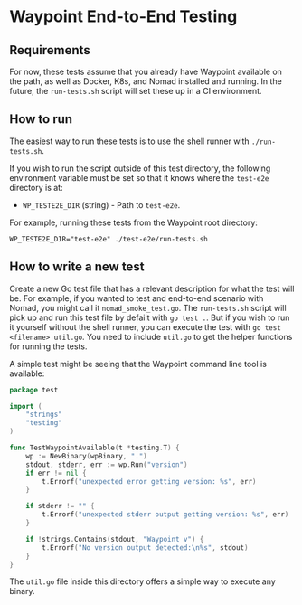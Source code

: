 # Waypoint End-to-End Testing

## Requirements

For now, these tests assume that you already have Waypoint available on the path,
as well as Docker, K8s, and Nomad  installed and running. In the future, the
`run-tests.sh` script will set these up in a CI environment.

## How to run

The easiest way to run these tests is to use the shell runner with `./run-tests.sh`.

If you wish to run the script outside of this test directory, the following
environment variable must be set so that it knows where the `test-e2e` directory
is at:

* `WP_TESTE2E_DIR` (string) - Path to `test-e2e`.

For example, running these tests from the Waypoint root directory:

```
WP_TESTE2E_DIR="test-e2e" ./test-e2e/run-tests.sh
```

## How to write a new test

Create a new Go test file that has a relevant description for what the test will
be. For example, if you wanted to test and end-to-end scenario with Nomad, you
might call it `nomad_smoke_test.go`. The `run-tests.sh` script will pick up
and run this test file by defailt with `go test .`. But if you wish to run
it yourself without the shell runner, you can execute the test with
`go test <filename> util.go`. You need to include `util.go` to get the helper
functions for running the tests.

A simple test might be seeing that the Waypoint command line tool is available:

```go
package test

import (
	"strings"
	"testing"
)

func TestWaypointAvailable(t *testing.T) {
	wp := NewBinary(wpBinary, ".")
	stdout, stderr, err := wp.Run("version")
	if err != nil {
		t.Errorf("unexpected error getting version: %s", err)
	}

	if stderr != "" {
		t.Errorf("unexpected stderr output getting version: %s", err)
	}

	if !strings.Contains(stdout, "Waypoint v") {
		t.Errorf("No version output detected:\n%s", stdout)
	}
}
```

The `util.go` file inside this directory offers a simple way to execute any
binary.

